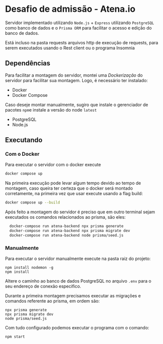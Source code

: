 # Desafio de admissão - Atena.io
Servidor implementado utilizando `Node.js` + `Express` utilizando `PostgreSQL` como banco de dados e o `Prisma ORM` para facilitar o acesso e edição do banco de dados.

Está incluso na pasta requests arquivos http de execução de requests, para serem executados usando o Rest client ou o programa Insomnia

## Dependências
Para facilitar a montagem do servidor, montei uma _Dockerização_ do servidor para facilitar sua montagem. Logo, é necessário ter instalado:
* Docker
* Docker Compose

Caso deseje montar manualmente, sugiro que instale o gerenciador de pacotes `npm`e instale a versão do node `latest`
* PostgreSQL
* Node.js

## Executando 
### Com o Docker
Para executar o servidor com o docker execute 

```bash
docker compose up
``` 

Na primeira execução pode levar algum tempo devido ao tempo de montagem, caso queira ter certeza que o docker será montado corretamente, na primeira vez que usar execute usando a flag build: 

```bash
docker compose up --build
```

Após feito a montagem do servidor é preciso que em outro terminal sejam executados os comandos relacionados ao prisma, são eles:

```bash
  docker-compose run atena-backend npx prisma generate
  docker-compose run atena-backend npx prisma migrate dev
  docker-compose run atena-backend node prisma/seed.js
```


### Manualmente
Para executar o servidor manualmente execute na pasta raiz do projeto:
```
npm install nodemon -g
npm install
```
Altere o caminho ao banco de dados PostgreSQL no arquivo `.env` para o seu endereço de conexão especifico.

Durante a primeira montagem precisamos executar as migrações e comandos referente ao prisma, em ordem são:
```
npx prisma generate
npx prisma migrate dev
node prisma/seed.js
```

Com tudo configurado podemos executar o programa com o comando:
```
npm start
```
